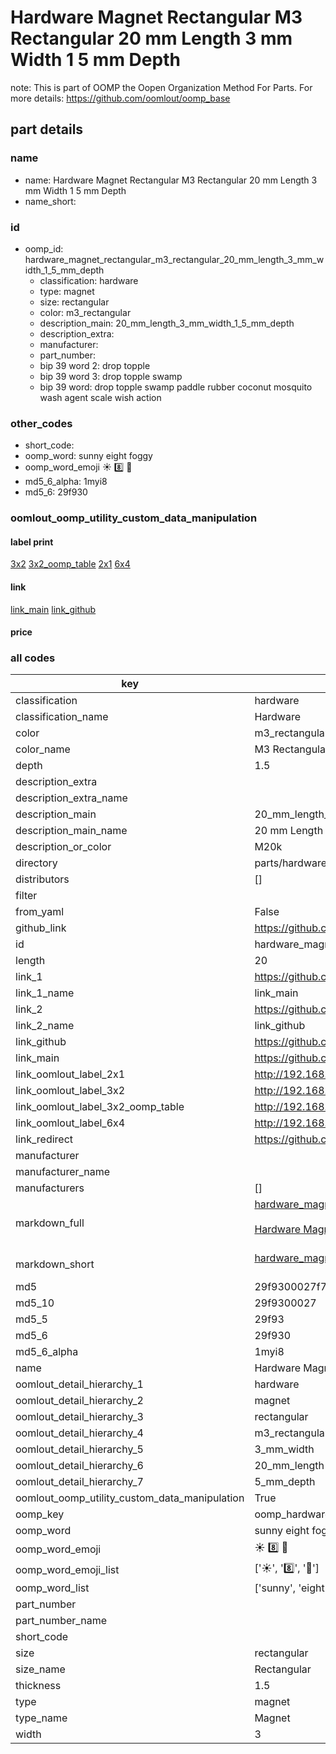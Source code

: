 # Hardware Magnet Rectangular M3 Rectangular 20 mm Length 3 mm Width 1 5 mm Depth  

note: This is part of OOMP the Oopen Organization Method For Parts. For more details: https://github.com/oomlout/oomp_base

##  part details
  







### name
* name: Hardware Magnet Rectangular M3 Rectangular 20 mm Length 3 mm Width 1 5 mm Depth
* name_short: 
### id
* oomp_id: hardware_magnet_rectangular_m3_rectangular_20_mm_length_3_mm_width_1_5_mm_depth
  * classification: hardware
  * type: magnet
  * size: rectangular
  * color: m3_rectangular
  * description_main: 20_mm_length_3_mm_width_1_5_mm_depth
  * description_extra: 
  * manufacturer: 
  * part_number: 
  * bip 39 word 2: drop topple
  * bip 39 word 3: drop topple swamp
  * bip 39 word: drop topple swamp paddle rubber coconut mosquito wash agent scale wish action

### other_codes
* short_code: 
* oomp_word: sunny eight foggy
* oomp_word_emoji :sunny: :eight: :foggy:
* md5_6_alpha: 1myi8
* md5_6: 29f930






### oomlout_oomp_utility_custom_data_manipulation
#### label print
[3x2](http://192.168.1.245:1112/?label=oomp%201myi8)
[3x2_oomp_table](http://192.168.1.108:1112/?label=oomp%201myi8)
[2x1](http://192.168.1.242:1112/?label=oomp%201myi8)
[6x4](http://192.168.1.55:1112/?label=oomp%201myi8)    

#### link

[link_main](https://github.com/oomlout/oomlout_oomp_version_1_messy/tree/main/parts/hardware_magnet_rectangular_m3_rectangular_20_mm_length_3_mm_width_1_5_mm_depth) [link_github](https://github.com/oomlout/oomlout_oomp_version_1_messy/tree/main/parts/hardware_magnet_rectangular_m3_rectangular_20_mm_length_3_mm_width_1_5_mm_depth)                             

#### price







### all codes 
| key | value |  
| --- | --- |  
| classification | hardware |  
| classification_name | Hardware |  
| color | m3_rectangular |  
| color_name | M3 Rectangular |  
| depth | 1.5 |  
| description_extra |  |  
| description_extra_name |  |  
| description_main | 20_mm_length_3_mm_width_1_5_mm_depth |  
| description_main_name | 20 mm Length 3 mm Width 1 5 mm Depth |  
| description_or_color | M20k |  
| directory | parts/hardware_magnet_rectangular_m3_rectangular_20_mm_length_3_mm_width_1_5_mm_depth |  
| distributors | [] |  
| filter |  |  
| from_yaml | False |  
| github_link | https://github.com/oomlout/oomlout_oomp_part_src/tree/main/parts/hardware_magnet_rectangular_m3_rectangular_20_mm_length_3_mm_width_1_5_mm_depth |  
| id | hardware_magnet_rectangular_m3_rectangular_20_mm_length_3_mm_width_1_5_mm_depth |  
| length | 20 |  
| link_1 | https://github.com/oomlout/oomlout_oomp_version_1_messy/tree/main/parts/hardware_magnet_rectangular_m3_rectangular_20_mm_length_3_mm_width_1_5_mm_depth |  
| link_1_name | link_main |  
| link_2 | https://github.com/oomlout/oomlout_oomp_version_1_messy/tree/main/parts/hardware_magnet_rectangular_m3_rectangular_20_mm_length_3_mm_width_1_5_mm_depth |  
| link_2_name | link_github |  
| link_github | https://github.com/oomlout/oomlout_oomp_version_1_messy/tree/main/parts/hardware_magnet_rectangular_m3_rectangular_20_mm_length_3_mm_width_1_5_mm_depth |  
| link_main | https://github.com/oomlout/oomlout_oomp_version_1_messy/tree/main/parts/hardware_magnet_rectangular_m3_rectangular_20_mm_length_3_mm_width_1_5_mm_depth |  
| link_oomlout_label_2x1 | http://192.168.1.242:1112/?label=oomp%201myi8 |  
| link_oomlout_label_3x2 | http://192.168.1.245:1112/?label=oomp%201myi8 |  
| link_oomlout_label_3x2_oomp_table | http://192.168.1.108:1112/?label=oomp%201myi8 |  
| link_oomlout_label_6x4 | http://192.168.1.55:1112/?label=oomp%201myi8 |  
| link_redirect | https://github.com/oomlout/oomlout_oomp_version_1_messy/tree/main/parts/hardware_magnet_rectangular_m3_rectangular_20_mm_length_3_mm_width_1_5_mm_depth |  
| manufacturer |  |  
| manufacturer_name |  |  
| manufacturers | [] |  
| markdown_full | [hardware_magnet_rectangular_m3_rectangular_20_mm_length_3_mm_width_1_5_mm_depth](none)<br>[](none)<br>[Hardware Magnet Rectangular M3 Rectangular 20 Mm Length 3 Mm Width 1 5 Mm Depth](none)<br><br> |  
| markdown_short | [hardware_magnet_rectangular_m3_rectangular_20_mm_length_3_mm_width_1_5_mm_depth](none)<br><br> |  
| md5 | 29f9300027f77200b3de69edb6794a1b |  
| md5_10 | 29f9300027 |  
| md5_5 | 29f93 |  
| md5_6 | 29f930 |  
| md5_6_alpha | 1myi8 |  
| name | Hardware Magnet Rectangular M3 Rectangular 20 mm Length 3 mm Width 1 5 mm Depth |  
| oomlout_detail_hierarchy_1 | hardware |  
| oomlout_detail_hierarchy_2 | magnet |  
| oomlout_detail_hierarchy_3 | rectangular |  
| oomlout_detail_hierarchy_4 | m3_rectangular |  
| oomlout_detail_hierarchy_5 | 3_mm_width |  
| oomlout_detail_hierarchy_6 | 20_mm_length |  
| oomlout_detail_hierarchy_7 | 5_mm_depth |  
| oomlout_oomp_utility_custom_data_manipulation | True |  
| oomp_key | oomp_hardware_magnet_rectangular_m3_rectangular_20_mm_length_3_mm_width_1_5_mm_depth |  
| oomp_word | sunny eight foggy |  
| oomp_word_emoji | :sunny: :eight: :foggy: |  
| oomp_word_emoji_list | [':sunny:', ':eight:', ':foggy:'] |  
| oomp_word_list | ['sunny', 'eight', 'foggy'] |  
| part_number |  |  
| part_number_name |  |  
| short_code |  |  
| size | rectangular |  
| size_name | Rectangular |  
| thickness | 1.5 |  
| type | magnet |  
| type_name | Magnet |  
| width | 3 |  
